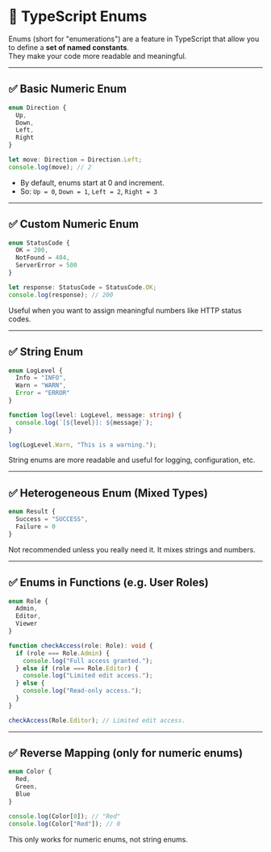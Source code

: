 # 🎌 TypeScript Enums 

Enums (short for "enumerations") are a feature in TypeScript that allow you to define a **set of named constants**.  
They make your code more readable and meaningful.

---

## ✅ Basic Numeric Enum

```ts
enum Direction {
  Up,
  Down,
  Left,
  Right
}

let move: Direction = Direction.Left;
console.log(move); // 2
```

- By default, enums start at 0 and increment.
- So: `Up = 0`, `Down = 1`, `Left = 2`, `Right = 3`

---

## ✅ Custom Numeric Enum

```ts
enum StatusCode {
  OK = 200,
  NotFound = 404,
  ServerError = 500
}

let response: StatusCode = StatusCode.OK;
console.log(response); // 200
```

Useful when you want to assign meaningful numbers like HTTP status codes.

---

## ✅ String Enum

```ts
enum LogLevel {
  Info = "INFO",
  Warn = "WARN",
  Error = "ERROR"
}

function log(level: LogLevel, message: string) {
  console.log(`[${level}]: ${message}`);
}

log(LogLevel.Warn, "This is a warning.");
```

String enums are more readable and useful for logging, configuration, etc.

---

## ✅ Heterogeneous Enum (Mixed Types)

```ts
enum Result {
  Success = "SUCCESS",
  Failure = 0
}
```

Not recommended unless you really need it. It mixes strings and numbers.

---

## ✅ Enums in Functions (e.g. User Roles)

```ts
enum Role {
  Admin,
  Editor,
  Viewer
}

function checkAccess(role: Role): void {
  if (role === Role.Admin) {
    console.log("Full access granted.");
  } else if (role === Role.Editor) {
    console.log("Limited edit access.");
  } else {
    console.log("Read-only access.");
  }
}

checkAccess(Role.Editor); // Limited edit access.
```

---

## ✅ Reverse Mapping (only for numeric enums)

```ts
enum Color {
  Red,
  Green,
  Blue
}

console.log(Color[0]); // "Red"
console.log(Color["Red"]); // 0
```

This only works for numeric enums, not string enums.

